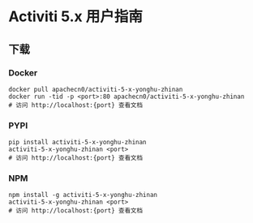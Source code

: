 # Activiti 5.x 用户指南

## 下载

### Docker

```
docker pull apachecn0/activiti-5-x-yonghu-zhinan
docker run -tid -p <port>:80 apachecn0/activiti-5-x-yonghu-zhinan
# 访问 http://localhost:{port} 查看文档
```

### PYPI

```
pip install activiti-5-x-yonghu-zhinan
activiti-5-x-yonghu-zhinan <port>
# 访问 http://localhost:{port} 查看文档
```

### NPM

```
npm install -g activiti-5-x-yonghu-zhinan
activiti-5-x-yonghu-zhinan <port>
# 访问 http://localhost:{port} 查看文档
```